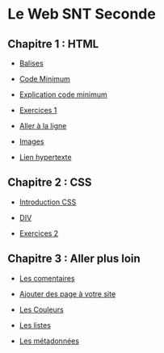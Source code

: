 
# Le Web SNT Seconde

Chapitre 1 : HTML
--

- [Balises](./BALISES.md)  
  
- [Code Minimum](./MINI.md)
  
- [Explication code minimum](./BASE.md)
  
- [Exercices 1](EXERCICES1.md)  
   
- [Aller à la ligne](A_LA_LIGNE.md)  
  
- [Images](IMAGE.md)  
  
- [Lien hypertexte](LIEN.md)  

Chapitre 2 : CSS
--
  
- [Introduction CSS](INTRO_CSS.md)  
  
- [DIV](DIV.md)  
  
- [Exercices 2](./EXERCICES2.md)  

Chapitre 3 : Aller plus loin
--

- [Les comentaires](COMMENTAIRES.md)

- [Ajouter des page à votre site](PAGE2.md)

- [Les Couleurs](COULEUR.md)

- [Les listes](LISTE.md)

- [Les métadonnées](META.md)

